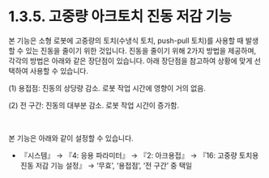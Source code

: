 ﻿# 1.3.5. 고중량 아크토치 진동 저감 기능

본 기능은 소형 로봇에 고중량의 토치(수냉식 토치, push-pull 토치)를 사용할 때 발생할 수 있는 진동을 줄이기 위한 것입니다. 진동을 줄이기 위해 2가지 방법을 제공하며, 각각의 방법은 아래와 같은 장단점이 있습니다. 아래 장단점을 참고하여 상황에 맞게 선택하여 사용할 수 있습니다.

(1)	용접점: 진동의 상당량 감소. 로봇 작업 시간에 영향이 거의 없음.

(2)	전 구간: 진동의 대부분 감소. 로봇 작업 시간이 증가함.

</br>

본 기능은 아래와 같이 설정할 수 있습니다.

-	『시스템』 → 『4: 응용 파라미터』 → 『2: 아크용접』 → 『16: 고중량 토치용 진동 저감 기능 설정』 → ‘무효’, ‘용접점’, ‘전 구간’ 중 택일 
